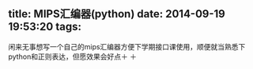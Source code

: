 title: MIPS汇编器(python)
date: 2014-09-19 19:53:20
tags:
---
闲来无事想写一个自己的mips汇编器方便下学期接口课使用，顺便就当熟悉下python和正则表达，但愿效果会好点＋ ＋
	